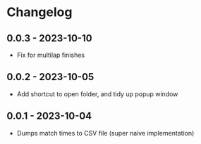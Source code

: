 # Changelog

## 0.0.3 - 2023-10-10

* Fix for multilap finishes


## 0.0.2 - 2023-10-05

* Add shortcut to open folder, and tidy up popup window


## 0.0.1 - 2023-10-04

* Dumps match times to CSV file (super naive implementation)
